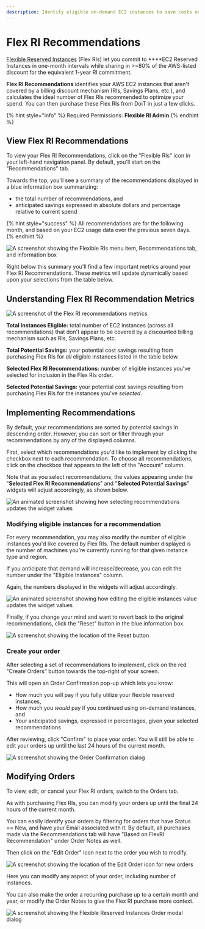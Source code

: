```yaml
---
description: Identify eligible on-demand EC2 instances to save costs on.
---
```


# Flex RI Recommendations

[Flexible Reserved Instances](flex-ri.md) \(Flex RIs\) let you commit to ****EC2 Reserved Instances in one-month intervals while sharing in &gt;=80% of the AWS-listed discount for the equivalent 1-year RI commitment.

**Flex RI Recommendations** identifies your AWS EC2 instances that aren't covered by a billing discount mechanism \(RIs, Savings Plans, etc.\), and calculates the ideal number of Flex RIs recommended to optimize your spend. You can then purchase these Flex RIs from DoiT in just a few clicks.

{% hint style="info" %}
Required Permissions: **Flexible RI Admin**
{% endhint %}

## View Flex RI Recommendations

To view your Flex RI Recommendations, click on the "Flexible RIs" icon in your left-hand navigation panel. By default, you'll start on the "Recommendations" tab.

Towards the top, you'll see a summary of the recommendations displayed in a blue information box summarizing:

* the total number of recommendations, and
* anticipated savings expressed in absolute dollars and percentage relative to current spend

{% hint style="success" %}
All recommendations are for the following month, and based on your EC2 usage data over the previous seven days.
{% endhint %}

![A screenshot showing the _Flexible RIs_ menu item, _Recommendations_ tab, and information box](<../.gitbook/assets/image (22).png>)

Right below this summary you'll find a few important metrics around your Flex RI Recommendations. These metrics will update dynamically based upon your selections from the table below.

## Understanding Flex RI Recommendation Metrics

![A screenshot of the _Flex RI_ recommendations metrics](<../.gitbook/assets/image (21).png>)

**Total Instances Eligible:** total number of EC2 instances \(across all recommendations\) that don't appear to be covered by a discounted billing mechanism such as RIs, Savings Plans, etc.

**Total Potential Savings:** your potential cost savings resulting from purchasing Flex RIs for _all_ eligible instances listed in the table below.

**Selected Flex RI Recommendations:** number of eligible instances you've selected for inclusion in the Flex RIs order.

**Selected Potential Savings:** your potential cost savings resulting from purchasing Flex RIs for the instances you've _selected_.

## Implementing Recommendations

By default, your recommendations are sorted by potential savings in descending order. However, you can sort or filter through your recommendations by any of the displayed columns.

First, select which recommendations you'd like to implement by clicking the checkbox next to each recommendation. To choose all recommendations, click on the checkbox that appears to the left of the "Account" column.

Note that as you select recommendations, the values appearing under the "**Selected Flex RI Recommendations**" and "**Selected Potential Savings**" widgets will adjust accordingly, as shown below.

![An animated screenshot showing how selecting recommendations updates the widget values](../.gitbook/assets/flexrecs.gif)

### Modifying eligible instances for a recommendation

For every recommendation, you may also modify the number of eligible instances you'd like covered by Flex RIs. The default number displayed is the number of machines you're currently running for that given instance type and region.

If you anticipate that demand will increase/decrease, you can edit the number under the "Eligible Instances" column.

Again, the numbers displayed in the widgets will adjust accordingly.

![An animated screenshot showing how editing the eligible instances value updates the widget values](../.gitbook/assets/flexrecs2.gif)

Finally, if you change your mind and want to revert back to the original recommendations, click the "Reset" button in the blue information box.

![A screenshot showing the location of the _Reset_ button](<../.gitbook/assets/image (19).png>)

### Create your order

After selecting a set of recommendations to implement, click on the red "Create Orders" button towards the top-right of your screen.

This will open an Order Confirmation pop-up which lets you know:

* How much you will pay if you fully utilize your flexible reserved instances,
* How much you _would_ pay if you continued using on-demand instances, and
* Your anticipated savings, expressed in percentages, given your selected recommendations

After reviewing, click "Confirm" to place your order. You will still be able to edit your orders up until the last 24 hours of the current month.

![A screenshot showing the _Order Confirmation_ dialog](<../.gitbook/assets/image (18).png>)

## Modifying Orders

To view, edit, or cancel your Flex RI orders, switch to the Orders tab.

As with purchasing Flex RIs, you can modify your orders up until the final 24 hours of the current month.

You can easily identify your orders by filtering for orders that have Status ==  New, and have your Email associated with it. By default, all purchases made via the Recommendations tab will have "Based on FlexRI Recommendation" under Order Notes as well.

Then click on the "Edit Order" icon next to the order you wish to modify.

![A screenshot showing the location of the _Edit Order_ icon for new orders](<../.gitbook/assets/image (27).png>)

Here you can modify any aspect of your order, including number of instances.

You can also make the order a recurring purchase up to a certain month and year, or modify the Order Notes to give the Flex RI purchase more context.

![A screenshot showing the _Flexible Reserved Instances Order_ modal dialog](<../.gitbook/assets/image (26).png>)
